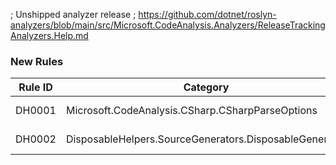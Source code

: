 ﻿; Unshipped analyzer release
; https://github.com/dotnet/roslyn-analyzers/blob/main/src/Microsoft.CodeAnalysis.Analyzers/ReleaseTrackingAnalyzers.Help.md

### New Rules

Rule ID | Category | Severity | Notes
--------|----------|----------|-------
DH0001 | Microsoft.CodeAnalysis.CSharp.CSharpParseOptions | Error | See https://github.com/Kiryuumaru/DisposableHelpers
DH0002 | DisposableHelpers.SourceGenerators.DisposableGenerator | Error | See https://github.com/Kiryuumaru/DisposableHelpers